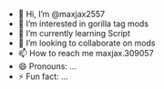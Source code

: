 - 👋 Hi, I’m @maxjax2557
- 👀 I’m interested in gorilla tag mods
- 🌱 I’m currently learning Script 
- 💞️ I’m looking to collaborate on mods
- 📫 How to reach me maxjax.309057
- 😄 Pronouns: ...
- ⚡ Fun fact: ...

<!---
maxjax2557/maxjax2557 is a ✨ special ✨ repository because its `README.md` (this file) appears on your GitHub profile.
You can click the Preview link to take a look at your changes.
--->
